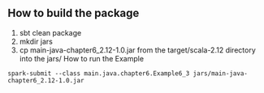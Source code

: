 ## How to build the package
1. sbt clean package
2. mkdir jars
3. cp main-java-chapter6_2.12-1.0.jar from the target/scala-2.12 directory into the jars/
How to run the Example

`spark-submit --class main.java.chapter6.Example6_3 jars/main-java-chapter6_2.12-1.0.jar`
